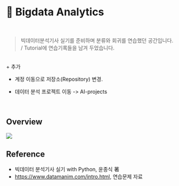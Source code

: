 # 🍑 Bigdata Analytics
<br>

> 빅데이터분석기사 실기를 준비하며 분류와 회귀를 연습했던 공간입니다. <br> / Tutorial에 연습기록들을 남겨 두었습니다.


<br> + 추가

- 계정 이동으로 저장소(Repository) 변경.

- 데이터 분석 프로젝트 이동 -> AI-projects

<br>

## Overview

![](./Images/ReadmeSample.png)

## Reference

- 빅데이터 분석기사 실기 with Python, 윤종식 著
- https://www.datamanim.com/intro.html, 연습문제 자료